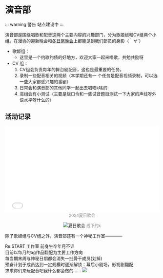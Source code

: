 # 演音部

::: warning 警告
站点建设中
:::

演音部是围绕唱歌和配音这两个主要内容的兴趣部门，分为歌姬组和CV组两个小组。在漫协的迎新晚会和[冬日祭晚会](/activity/2024/winter-festival)上都能见到我们部员的身影（｀∀´）

- 歌姬组：
  - 这里是一个约歌约债的好地方，欢迎大家一起来唱歌，共勉共励呀
- CV 组：
  1. CV组会负责每年的舞台剧配音，这也是最重要的任务。
  2. 录制一些配音相关的视频（本学期还有一 个任务是配音视频录制，可以选一些大家都感兴趣的番剧）
  3. 日常会和演音部的其他同学一起出去唱唱k啥的
  4. 进组会有小测试（主要是绕口令和一些试音题目测试一下大家的声线呀外语水平呀什么的）

## 活动记录

<p align="center">
  <iframe
    src="//player.bilibili.com/player.html?isOutside=true&aid=113116939617458&bvid=BV11F4BerEAy&cid=25820202444&p=1&autoplay=0"
    allowfullscreen="true"
    style="width:100%;aspect-ratio:16/9;max-width:700px;border:none;"
  ></iframe>
  <span style="font-size: 0.95em; color: #888;">2024夏日歌会</span>
</p>

<p align="center">
  <img src="/department/va/k.png" alt="夏日歌会" style="max-width:100%;">
  <span style="font-size: 0.95em; color: #888;">线下约k</span>
</p>

除了歌姬组与CV组之外，演音部还有一个神秘工作室————

Re:START 工作室
前身生卒年月不详  
目前以每月的ag作品翻配为主要工作方向  
每当期末周与神秘日期都会消失一批骨干成员(划掉)  
预备计划于成员达到一定规模时逐渐解锁：幕后小剧场，影视剧翻配  
求求你们来玩配音吧我什么都会做的......
![](/department/va/isu.png)